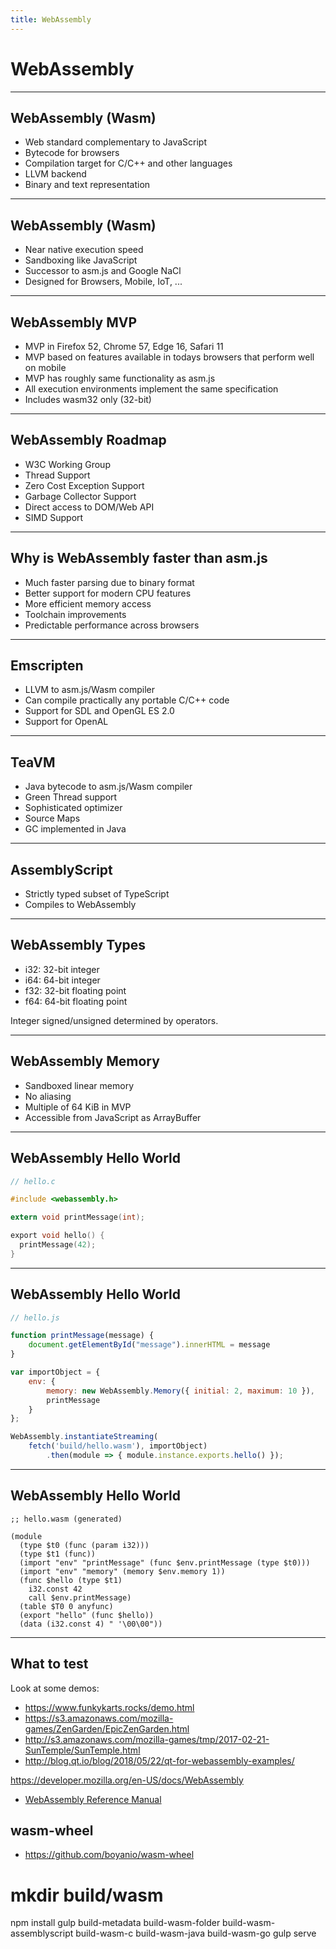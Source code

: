 ```yaml
---
title: WebAssembly
---
```


<!--section -->
# WebAssembly

<!-- .slide: class="master01" -->

---

## WebAssembly (Wasm)

* Web standard complementary to JavaScript
* Bytecode for browsers
* Compilation target for C/C++ and other languages
* LLVM backend
* Binary and text representation

---

## WebAssembly (Wasm)

* Near native execution speed
* Sandboxing like JavaScript
* Successor to asm.js and Google NaCl
* Designed for Browsers, Mobile, IoT, ...

---

## WebAssembly MVP

* MVP in Firefox 52, Chrome 57, Edge 16, Safari 11
* MVP based on features available in todays browsers that perform well on mobile
* MVP has roughly same functionality as asm.js
* All execution environments implement the same specification
* Includes wasm32 only (32-bit)

---

## WebAssembly Roadmap

* W3C Working Group
* Thread Support
* Zero Cost Exception Support
* Garbage Collector Support
* Direct access to DOM/Web API
* SIMD Support

---

## Why is WebAssembly faster than asm.js

* Much faster parsing due to binary format
* Better support for modern CPU features
* More efficient memory access
* Toolchain improvements
* Predictable performance across browsers

---

## Emscripten

* LLVM to asm.js/Wasm compiler
* Can compile practically any portable C/C++ code
* Support for SDL and OpenGL ES 2.0
* Support for OpenAL

---

## TeaVM

* Java bytecode to asm.js/Wasm compiler
* Green Thread support
* Sophisticated optimizer
* Source Maps
* GC implemented in Java

---

## AssemblyScript

* Strictly typed subset of TypeScript
* Compiles to WebAssembly

---

## WebAssembly Types

* i32: 32-bit integer
* i64: 64-bit integer
* f32: 32-bit floating point
* f64: 64-bit floating point

Integer signed/unsigned determined by operators.

---

## WebAssembly Memory

* Sandboxed linear memory
* No aliasing
* Multiple of 64 KiB in MVP
* Accessible from JavaScript as ArrayBuffer

---

## WebAssembly Hello World

```c
// hello.c

#include <webassembly.h>

extern void printMessage(int);

export void hello() {
  printMessage(42);
}
```

---

## WebAssembly Hello World

```javascript
// hello.js

function printMessage(message) {
    document.getElementById("message").innerHTML = message
}

var importObject = {
    env: {
        memory: new WebAssembly.Memory({ initial: 2, maximum: 10 }),
        printMessage
    }
};

WebAssembly.instantiateStreaming(
    fetch('build/hello.wasm'), importObject)
        .then(module => { module.instance.exports.hello() });
```

---

## WebAssembly Hello World

```webassembly
;; hello.wasm (generated)

(module
  (type $t0 (func (param i32)))
  (type $t1 (func))
  (import "env" "printMessage" (func $env.printMessage (type $t0)))
  (import "env" "memory" (memory $env.memory 1))
  (func $hello (type $t1)
    i32.const 42
    call $env.printMessage)
  (table $T0 0 anyfunc)
  (export "hello" (func $hello))
  (data (i32.const 4) " '\00\00"))
```

---

## What to test

Look at some demos:

* https://www.funkykarts.rocks/demo.html
* https://s3.amazonaws.com/mozilla-games/ZenGarden/EpicZenGarden.html
* http://s3.amazonaws.com/mozilla-games/tmp/2017-02-21-SunTemple/SunTemple.html
* http://blog.qt.io/blog/2018/05/22/qt-for-webassembly-examples/

https://developer.mozilla.org/en-US/docs/WebAssembly

* [WebAssembly Reference Manual](https://github.com/sunfishcode/wasm-reference-manual/blob/master/WebAssembly.md)


## wasm-wheel

* https://github.com/boyanio/wasm-wheel

# mkdir build/wasm
npm install
gulp build-metadata build-wasm-folder build-wasm-assemblyscript build-wasm-c build-wasm-java build-wasm-go
gulp serve
